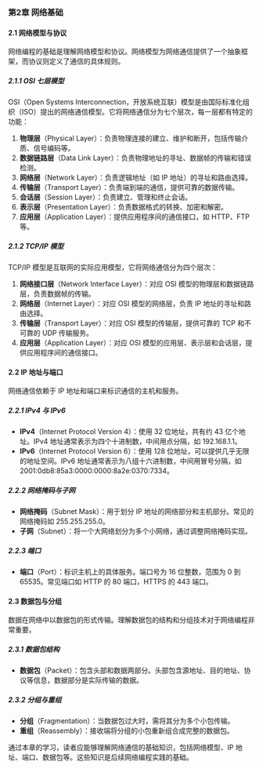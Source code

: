 ### 第2章 网络基础

#### 2.1 网络模型与协议

网络编程的基础是理解网络模型和协议。网络模型为网络通信提供了一个抽象框架，而协议则定义了通信的具体规则。

##### 2.1.1 OSI 七层模型

OSI（Open Systems Interconnection，开放系统互联）模型是由国际标准化组织（ISO）提出的网络通信模型。它将网络通信分为七个层次，每一层都有特定的功能：

1. **物理层**（Physical Layer）：负责物理连接的建立、维护和断开，包括传输介质、信号编码等。
2. **数据链路层**（Data Link Layer）：负责物理地址的寻址、数据帧的传输和错误检测。
3. **网络层**（Network Layer）：负责逻辑地址（如 IP 地址）的寻址和路由选择。
4. **传输层**（Transport Layer）：负责端到端的通信，提供可靠的数据传输。
5. **会话层**（Session Layer）：负责建立、管理和终止会话。
6. **表示层**（Presentation Layer）：负责数据格式的转换、加密和解密。
7. **应用层**（Application Layer）：提供应用程序间的通信接口，如 HTTP、FTP 等。

##### 2.1.2 TCP/IP 模型

TCP/IP 模型是互联网的实际应用模型，它将网络通信分为四个层次：

1. **网络接口层**（Network Interface Layer）：对应 OSI 模型的物理层和数据链路层，负责数据帧的传输。
2. **网络层**（Internet Layer）：对应 OSI 模型的网络层，负责 IP 地址的寻址和路由选择。
3. **传输层**（Transport Layer）：对应 OSI 模型的传输层，提供可靠的 TCP 和不可靠的 UDP 传输服务。
4. **应用层**（Application Layer）：对应 OSI 模型的应用层、表示层和会话层，提供应用程序间的通信接口。

#### 2.2 IP 地址与端口

网络通信依赖于 IP 地址和端口来标识通信的主机和服务。

##### 2.2.1 IPv4 与 IPv6

- **IPv4**（Internet Protocol Version 4）：使用 32 位地址，共有约 43 亿个地址。IPv4 地址通常表示为四个十进制数，中间用点分隔，如 192.168.1.1。
- **IPv6**（Internet Protocol Version 6）：使用 128 位地址，可以提供几乎无限的地址空间。IPv6 地址通常表示为八组十六进制数，中间用冒号分隔，如 2001:0db8:85a3:0000:0000:8a2e:0370:7334。

##### 2.2.2 网络掩码与子网

- **网络掩码**（Subnet Mask）：用于划分 IP 地址的网络部分和主机部分。常见的网络掩码如 255.255.255.0。
- **子网**（Subnet）：将一个大网络划分为多个小网络，通过调整网络掩码实现。

##### 2.2.3 端口

- **端口**（Port）：标识主机上的具体服务。端口号为 16 位整数，范围为 0 到 65535。常见端口如 HTTP 的 80 端口，HTTPS 的 443 端口。

#### 2.3 数据包与分组

数据在网络中以数据包的形式传输。理解数据包的结构和分组技术对于网络编程非常重要。

##### 2.3.1 数据包结构

- **数据包**（Packet）：包含头部和数据两部分。头部包含源地址、目的地址、协议等信息，数据部分是实际传输的数据。

##### 2.3.2 分组与重组

- **分组**（Fragmentation）：当数据包过大时，需将其分为多个小包传输。
- **重组**（Reassembly）：接收端将分组的小包重新组合成完整的数据包。

通过本章的学习，读者应能够理解网络通信的基础知识，包括网络模型、IP 地址、端口、数据包等。这些知识是后续网络编程实践的基础。